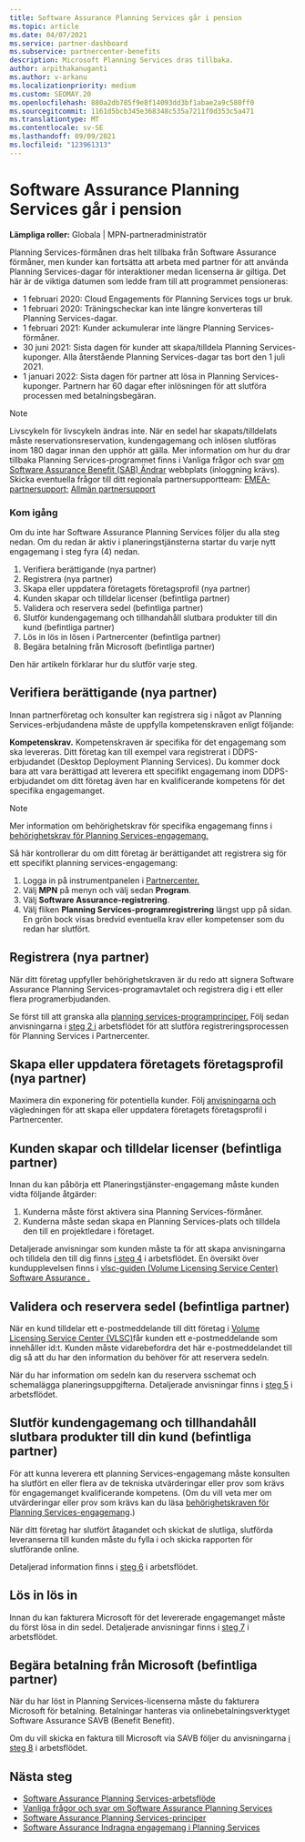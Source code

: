 ```yaml
---
title: Software Assurance Planning Services går i pension
ms.topic: article
ms.date: 04/07/2021
ms.service: partner-dashboard
ms.subservice: partnercenter-benefits
description: Microsoft Planning Services dras tillbaka.
author: arpithakanuganti
ms.author: v-arkanu
ms.localizationpriority: medium
ms.custom: SEOMAY.20
ms.openlocfilehash: 880a2db785f9e8f14093dd3bf1abae2a9c580ff0
ms.sourcegitcommit: 1161d5bcb345e368348c535a7211f0d353c5a471
ms.translationtype: MT
ms.contentlocale: sv-SE
ms.lasthandoff: 09/09/2021
ms.locfileid: "123961313"
---
```

# <a name="software-assurance-planning-services-retirement"></a>Software Assurance Planning Services går i pension

**Lämpliga roller:** Globala | MPN-partneradministratör


Planning Services-förmånen dras helt tillbaka från Software Assurance förmåner, men kunder kan fortsätta att arbeta med partner för att använda Planning Services-dagar för interaktioner medan licenserna är giltiga. Det här är de viktiga datumen som ledde fram till att programmet pensioneras: 

- 1 februari 2020: Cloud Engagements för Planning Services togs ur bruk.  
- 1 februari 2020: Träningscheckar kan inte längre konverteras till Planning Services-dagar.  
- 1 februari 2021: Kunder ackumulerar inte längre Planning Services-förmåner. 
- 30 juni 2021: Sista dagen för kunder att skapa/tilldela Planning Services-kuponger. Alla återstående Planning Services-dagar tas bort den 1 juli 2021.
- 1 januari 2022: Sista dagen för partner att lösa in Planning Services-kuponger. Partnern har 60 dagar efter inlösningen för att slutföra processen med betalningsbegäran.  

>[!NOTE]
>Livscykeln för livscykeln ändras inte. När en sedel har skapats/tilldelats måste reservationsreservation, kundengagemang och inlösen slutföras inom 180 dagar innan den upphör att gälla.  Mer information om hur du drar tillbaka Planning Services-programmet finns i Vanliga frågor och svar [om Software Assurance Benefit (SAB) Ändrar](https://partner.microsoft.com/resources/collection/software-assurance-benefit-changes#/) webbplats (inloggning krävs).  Skicka eventuella frågor till ditt regionala partnersupportteam: [EMEA-partnersupport;](mailto:savoucher@msdirectservices.com) [Allmän partnersupport](https://partner.microsoft.com/dashboard/support/servicerequests)


### <a name="get-started"></a>Kom igång

Om du inte har Software Assurance Planning Services följer du alla steg nedan. Om du redan är aktiv i planeringstjänsterna startar du varje nytt engagemang i steg fyra (4) nedan.

1. Verifiera berättigande (nya partner)
2. Registrera (nya partner)
3. Skapa eller uppdatera företagets företagsprofil (nya partner)
4. Kunden skapar och tilldelar licenser (befintliga partner)
5. Validera och reservera sedel (befintliga partner)
6. Slutför kundengagemang och tillhandahåll slutbara produkter till din kund (befintliga partner)
7. Lös in lös in lösen i Partnercenter (befintliga partner)
8. Begära betalning från Microsoft (befintliga partner)

Den här artikeln förklarar hur du slutför varje steg.

## <a name="verify-eligibility-new-partners"></a>Verifiera berättigande (nya partner)

Innan partnerföretag och konsulter kan registrera sig i något av Planning Services-erbjudandena måste de uppfylla kompetenskraven enligt följande:

**Kompetenskrav.** Kompetenskraven är specifika för det engagemang som ska levereras. Ditt företag kan till exempel vara registrerat i DDPS-erbjudandet (Desktop Deployment Planning Services). Du kommer dock bara att vara berättigad att leverera ett specifikt engagemang inom DDPS-erbjudandet om ditt företag även har en kvalificerande kompetens för det specifika engagemanget.

>[!NOTE]
> Mer information om behörighetskrav för specifika engagemang finns i [behörighetskrav för Planning Services-engagemang.](software-assurance-dps-requirements.md)

Så här kontrollerar du om ditt företag är berättigandet att registrera sig för ett specifikt planning services-engagemang:

1. Logga in på instrumentpanelen i [Partnercenter.](https://partner.microsoft.com/dashboard/home)
2. Välj **MPN** på menyn och välj sedan **Program**.
3. Välj **Software Assurance-registrering**.
4. Välj fliken **Planning Services-programregistrering** längst upp på sidan. En grön bock visas bredvid eventuella krav eller kompetenser som du redan har slutfört.

## <a name="enroll-new-partners"></a>Registrera (nya partner)

När ditt företag uppfyller behörighetskraven är du redo att signera Software Assurance Planning Services-programavtalet och registrera dig i ett eller flera programerbjudanden.

Se först till att granska alla [planning services-programprinciper.](https://go.microsoft.com/fwlink/?linkid=2115984) Följ sedan anvisningarna i [steg 2 i](https://go.microsoft.com/fwlink/?linkid=2115983) arbetsflödet för att slutföra registreringsprocessen för Planning Services i Partnercenter.


## <a name="create-or-update-your-companys-business-profile-new-partners"></a>Skapa eller uppdatera företagets företagsprofil (nya partner)

Maximera din exponering för potentiella kunder. Följ [anvisningarna och](create-a-marketing-profile.md) vägledningen för att skapa eller uppdatera företagets företagsprofil i Partnercenter.

## <a name="customer-creates-and-assigns-voucher-existing-partners"></a>Kunden skapar och tilldelar licenser (befintliga partner)

Innan du kan påbörja ett Planeringstjänster-engagemang måste kunden vidta följande åtgärder:

1. Kunderna måste först aktivera sina Planning Services-förmåner.
2. Kunderna måste sedan skapa en Planning Services-plats och tilldela den till en projektledare i företaget.

Detaljerade anvisningar som kunden måste ta för att skapa anvisningarna och tilldela den till dig finns [i steg 4](https://go.microsoft.com/fwlink/?linkid=2115983) i arbetsflödet. En översikt över kundupplevelsen finns i [vlsc-guiden (Volume Licensing Service Center) Software Assurance .](https://download.microsoft.com/download/A/7/D/A7D04694-1B1E-4B18-918F-0EDCD43BA2E5/VLSC-Software-Assurance-Guide_en-US.pdf)

## <a name="validate-and-reserve-voucher-existing-partners"></a>Validera och reservera sedel (befintliga partner)

När en kund tilldelar ett e-postmeddelande till ditt företag i [Volume Licensing Service Center (VLSC)](https://www.microsoft.com/Licensing/servicecenter/default.aspx)får kunden ett e-postmeddelande som innehåller id:t. Kunden måste vidarebefordra det här e-postmeddelandet till dig så att du har den information du behöver för att reservera sedeln.

När du har information om sedeln kan du reservera sschemat och schemalägga planeringsuppgifterna. Detaljerade anvisningar finns i [steg 5](https://go.microsoft.com/fwlink/?linkid=2115983) i arbetsflödet.

## <a name="complete-engagement-and-provide-deliverables-to-your-customer-existing-partners"></a>Slutför kundengagemang och tillhandahåll slutbara produkter till din kund (befintliga partner)

För att kunna leverera ett planning Services-engagemang måste konsulten ha slutfört en eller flera av de tekniska utvärderingar eller prov som krävs för engagemanget kvalificerande kompetens. (Om du vill veta mer om utvärderingar eller prov som krävs kan du läsa [behörighetskraven för Planning Services-engagemang](software-assurance-dps-requirements.md).)

När ditt företag har slutfört åtagandet och skickat de slutliga, slutförda leveranserna till kunden måste du fylla i och skicka rapporten för slutförande online.

Detaljerad information finns i [steg 6](https://go.microsoft.com/fwlink/?linkid=2115983) i arbetsflödet.

## <a name="redeem-voucher"></a>Lös in lös in

Innan du kan fakturera Microsoft för det levererade engagemanget måste du först lösa in din sedel. Detaljerade anvisningar finns i [steg 7](https://go.microsoft.com/fwlink/?linkid=2115983) i arbetsflödet.

## <a name="request-payment-from-microsoft-existing-partners"></a>Begära betalning från Microsoft (befintliga partner)

När du har löst in Planning Services-licenserna måste du fakturera Microsoft för betalning. Betalningar hanteras via onlinebetalningsverktyget Software Assurance SAVB (Benefit Benefit).

Om du vill skicka en faktura till Microsoft via SAVB följer du anvisningarna [i steg 8](https://go.microsoft.com/fwlink/?linkid=2115983) i arbetsflödet.

## <a name="next-steps"></a>Nästa steg

- [Software Assurance Planning Services-arbetsflöde](https://go.microsoft.com/fwlink/?linkid=2115983)
- [Vanliga frågor och svar om Software Assurance Planning Services](https://go.microsoft.com/fwlink/?linkid=2116077)
- [Software Assurance Planning Services-principer](https://go.microsoft.com/fwlink/?linkid=2115984)
- [Software Assurance Indragna engagemang i Planning Services](https://query.prod.cms.rt.microsoft.com/cms/api/am/binary/RE4sln9)
